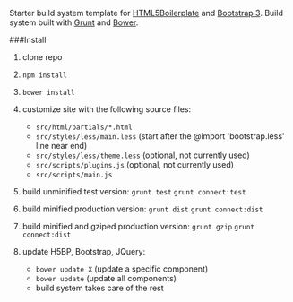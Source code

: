 Starter build system template for [HTML5Boilerplate][1] and [Bootstrap 3][2].  Build system built with [Grunt][3] and [Bower][4].

###Install

1.  clone repo
2.  `npm install`
3.  `bower install`
4.  customize site with the following source files:
    - `src/html/partials/*.html`
    - `src/styles/less/main.less` (start after the @import 'bootstrap.less' line near end)
    - `src/styles/less/theme.less` (optional, not currently used)
    - `src/scripts/plugins.js` (optional, not currently used)
    - `src/scripts/main.js`

5.  build unminified test version:
    `grunt test`
    `grunt connect:test`

6.  build minified production version:
    `grunt dist`
    `grunt connect:dist`

7.  build minified and gziped production version:
    `grunt gzip`
    `grunt connect:dist`

8.  update H5BP, Bootstrap, JQuery:
    - `bower update X` (update a specific component)
    - `bower update` (update all components)
    - build system takes care of the rest

[1]:http://html5boilerplate.com/
[2]:http://getbootstrap.com/
[3]:http://gruntjs.com/
[4]:http://bower.io/
